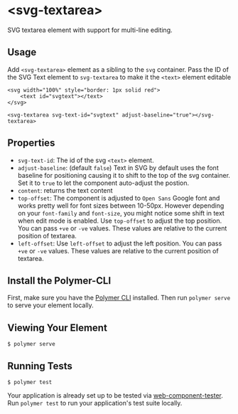 # \<svg-textarea\>

SVG textarea element with support for multi-line editing.

## Usage

Add `<svg-textarea>` element as a sibling to the `svg` container. Pass the ID of the SVG Text element to `svg-textarea` to make it the `<text>` element editable

```
<svg width="100%" style="border: 1px solid red">
    <text id="svgtext"></text>
</svg>

<svg-textarea svg-text-id="svgtext" adjust-baseline="true"></svg-textarea>
```

## Properties

* `svg-text-id`: The id of the svg `<text>` element.
* `adjust-baseline`: (default `false`) Text in SVG by default uses the font baseline for positioning causing it to shift to the top of the svg container. Set it to `true` to let the component auto-adjust the postion.
* `content`: returns the text content
* `top-offset`: The component is adjusted to `Open Sans` Google font and works pretty well for font sizes between 10-50px. However depending on your `font-family` and `font-size`, you might notice some shift in text when edit mode is enabled. Use `top-offset` to adjust the top position. You can pass `+ve` or `-ve` values. These values are relative to the current position of textarea.
* `left-offset`: Use `left-offset` to adjust the left position. You can pass `+ve` or `-ve` values. These values are relative to the current position of textarea.

## Install the Polymer-CLI

First, make sure you have the [Polymer CLI](https://www.npmjs.com/package/polymer-cli) installed. Then run `polymer serve` to serve your element locally.

## Viewing Your Element

```
$ polymer serve
```

## Running Tests

```
$ polymer test
```

Your application is already set up to be tested via [web-component-tester](https://github.com/Polymer/web-component-tester). Run `polymer test` to run your application's test suite locally.
